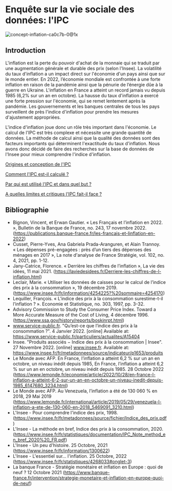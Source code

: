 # Enquête sur la vie sociale des données: l'IPC
![concept-inflation-ca0c7b-0@1x](https://user-images.githubusercontent.com/118843717/204086325-4ae1ba6e-109c-4ee6-81e2-a31fb9232706.jpeg)


## Introduction

L'inflation est la perte du pouvoir d'achat de la monnaie qui se traduit par une augmentation générale et durable des prix (selon l'Insee). La volatilité du taux d'inflation a un impact direct sur l'économie d'un pays ainsi que sur le monde entier. En 2022, l’économie mondiale est confrontée à une forte inflation en raison de la pandémie ainsi que la pénurie de l’énergie dûe à la guerre en Ukraine. L'inflation en France a atteint un record jamais vu depuis 1985 (6,2% sur un an en octobre). La hausse du taux d'inflation a exercé une forte pression sur l'économie, qui se remet lentement après la pandémie. Les gouvernements et les banques centrales de tous les pays surveillent de près l'indice d'inflation pour prendre les mesures d'ajustement appropriées.

L'indice d'inflation joue donc un rôle très important dans l'économie. Le calcul de l'IPC est très complexe et nécessite une grande quantité de données. La méthode de calcul ainsi que la qualité des données sont des facteurs importants qui déterminent l'exactitude du taux d'inflation. Nous avons donc décidé de faire des recherches sur la base de données de l'Insee pour mieux comprendre l'indice d'inflation.

[Origines et conception de l'IPC](https://alexisdelobbe.github.io/enquete_vie_sociale_donnees/parties/origines_et_conception.html)

[Comment l'IPC est-il calculé ?](https://alexisdelobbe.github.io/enquete_vie_sociale_donnees/parties/calcul_IPC.html)

[Par qui est utilisé l'IPC et dans quel but ?](https://alexisdelobbe.github.io/enquete_vie_sociale_donnees/parties/utilisation_IPC.html)

[A quelles limites et critiques l'IPC fait-il face ?](https://alexisdelobbe.github.io/enquete_vie_sociale_donnees/parties/limites_IPC.html)
 
## Bibliographie

- Bignon, Vincent, et Erwan Gautier. « Les Français et l’inflation en 2022. », Bulletin de la Banque de France, no. 243, 17 novembre 2022. (https://publications.banque-france.fr/les-francais-et-linflation-en-2022)
- Cusset, Pierre-Yves, Ana Gabriela Prada-Aranguren, et Alain Trannoy. « Les dépenses pré-engagées : près d’un tiers des dépenses des ménages en 2017 », La note d'analyse de France Stratégie, vol. 102, no. 4, 2021, pp. 1-12. 
- Jany-Catrice, Florence. « Derrière les chiffres de l’inflation », La vie des idées, 11 mai 2021. (https://laviedesidees.fr/Derriere-les-chiffres-de-l-inflation.html)
- Leclair, Marie. « Utiliser les données de caisses pour le calcul de l’indice des prix à la consommation », 19 décembre 2019. (https://www.insee.fr/fr/information/4254225?%20sommaire=4254170)
- Lequiller, François. « L’indice des prix à la consommation surestime-t-il l’inflation ? ». Economie et Statistique, no. 303, 1997, pp. 3-32.
- Advisory Commission to Study the Consumer Price Index. Toward a More Accurate Measure of the Cost of Living, 4 décembre 1996. (https://www.ssa.gov/history/reports/boskinrpt.html)
- www.service-public.fr. "Qu’est-ce que l’indice des prix à la consommation ?". 4 Janvier 2022. [online] Available at: https://www.service-public.fr/particuliers/actualites/A15404 
- Insee. "Produits associés − Indice des prix à la consommation | Insee". 27 Novembre 2022. [online] www.insee.fr. Available at: https://www.insee.fr/fr/metadonnees/source/indicateur/p1653/produits 
- Le Monde avec AFP. En France, l’inflation a atteint 6,2 % sur un an en octobre, un niveau inédit depuis 1985, En France, l’inflation a atteint 6,2 % sur un an en octobre, un niveau inédit depuis 1985. 28 Octobre 2022 (https://www.lemonde.fr/economie/article/2022/10/28/en-france-l-inflation-a-atteint-6-2-sur-un-an-en-octobre-un-niveau-inedit-depuis-1985_6147680_3234.html)
- Le Monde avec AFP. Au Venezuela, l’inflation a été de 130 060 % en 2018, 29 Mai 2019 (https://www.lemonde.fr/international/article/2019/05/29/venezuela-l-inflation-a-ete-de-130-060-en-2018_5469091_3210.html)
- L'Insee - Pour comprendre l'indice des prix, 1998. (https://www.insee.fr/fr/metadonnees/source/fichier/Indice_des_prix.pdf)
- L'Insee - La méthode en bref, Indice des prix à la consommation, 2020. (https://www.insee.fr/fr/statistiques/documentation/IPC_Note_method_en_bref_2020%20_FR.pdf)
- L'Insee - Un peu d'histoire. 25 Octobre, 2021 (https://www.insee.fr/fr/information/1300622)
- L'Insee - L'essentiel sur... l'inflation. 25 Octobre, 2022 (https://www.insee.fr/fr/statistiques/4268033#onglet-3)
- La banque France - Stratégie monétaire et inflation en Europe : quoi de neuf ? 12 Octobre 2021 (https://www.banque-france.fr/intervention/strategie-monetaire-et-inflation-en-europe-quoi-de-neuf)

 
